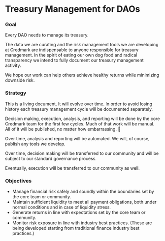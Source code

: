 # Treasury Management for DAOs

### **Goal**&#x20;

Every DAO needs to manage its treasury.&#x20;

The data we are curating and the risk management tools we are developing at Credmark are indispensable to anyone responsible for treasury management. In the spirit of eating our own dog food and radical transparency we intend to fully document our treasury management activity.&#x20;

We hope our work can help others achieve healthy returns while minimizing downside risk.&#x20;

### **Strategy**&#x20;

This is a living document. It will evolve over time. In order to avoid losing history each treasury management cycle will be documented separately.&#x20;

Decision making, execution, analysis, and reporting will be done by the core Credmark team for the first few cycles. Much of that work will be manual. All of it will be published, no matter how embarrassing. 🙂&#x20;

Over time, analysis and reporting will be automated. We will, of course, publish any tools we develop.&#x20;

Over time, decision making will be transferred to our community and will be subject to our standard governance process.&#x20;

Eventually, execution will be transferred to our community as well.&#x20;

### **Objectives**&#x20;

* Manage financial risk safely and soundly within the boundaries set by the core team or community.&#x20;
* Maintain sufficient liquidity to meet all payment obligations, both under normal conditions and in case of liquidity stress.&#x20;
* Generate returns in line with expectations set by the core team or community.&#x20;
* Monitor risk exposure in line with industry best practices. (These are being developed starting from traditional finance industry best practices.)
